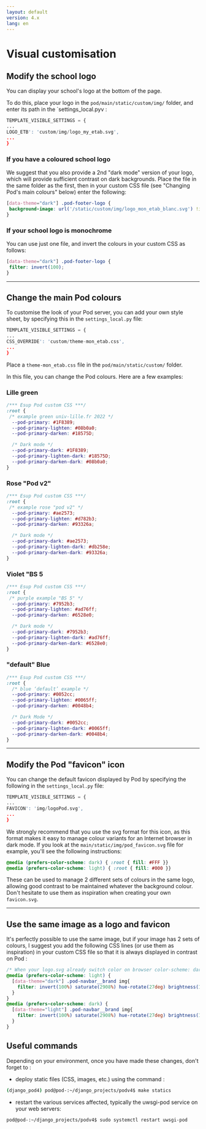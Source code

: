 ```yaml
---
layout: default
version: 4.x
lang: en
---
```


# Visual customisation

## Modify the school logo

You can display your school's logo at the bottom of the page.

To do this, place your logo in the `pod/main/static/custom/img/` folder, and enter its path in the `settings_local.pyv :

```python
TEMPLATE_VISIBLE_SETTINGS = {
...
LOGO_ETB': 'custom/img/logo_my_etab.svg',
...
}
```

### If you have a coloured school logo

We suggest that you also provide a 2nd "dark mode" version of your logo, which will provide sufficient contrast on dark backgrounds. Place the file in the same folder as the first, then in your custom CSS file (see "Changing Pod's main colours" below) enter the following:

```css
[data-theme="dark"] .pod-footer-logo {
 background-image: url('/static/custom/img/logo_mon_etab_blanc.svg') !important;
}
```

### If your school logo is monochrome

You can use just one file, and invert the colours in your custom CSS as follows:

```css
[data-theme="dark"] .pod-footer-logo {
 filter: invert(100);
}
```

---

## Change the main Pod colours

To customise the look of your Pod server, you can add your own style sheet, by specifying this in the `settings_local.py` file:

```python
TEMPLATE_VISIBLE_SETTINGS = {
...
CSS_OVERRIDE': 'custom/theme-mon_etab.css',
...
}
```

Place a `theme-mon_etab.css` file in the `pod/main/static/custom/` folder.

In this file, you can change the Pod colours. Here are a few examples:

### Lille green

```css
/*** Esup Pod custom CSS ***/
:root {
 /* example green univ-lille.fr 2022 */
  --pod-primary: #1F8389;
  --pod-primary-lighten: #08b0a0;
  --pod-primary-darken: #18575D;

  /* Dark mode */
  --pod-primary-dark: #1F8389;
  --pod-primary-lighten-dark: #18575D;
  --pod-primary-darken-dark: #08b0a0;
}
```

### Rose "Pod v2"

```css
/*** Esup Pod custom CSS ***/
:root {
 /* example rose "pod v2" */
  --pod-primary: #ae2573;
  --pod-primary-lighten: #d782b3;
  --pod-primary-darken: #93326a;

  /* Dark mode */
  --pod-primary-dark: #ae2573;
  --pod-primary-lighten-dark: #db258e;
  --pod-primary-darken-dark: #93326a;
}
```

### Violet "BS 5

```css
/*** Esup Pod custom CSS ***/
:root {
 /* purple example "BS 5" */
  --pod-primary: #7952b3;
  --pod-primary-lighten: #ad76ff;
  --pod-primary-darken: #6528e0;

  /* Dark mode */
  --pod-primary-dark: #7952b3;
  --pod-primary-lighten-dark: #ad76ff;
  --pod-primary-darken-dark: #6528e0;
}
```

### "default" Blue

```css
/*** Esup Pod custom CSS ***/
:root {
  /* blue ‘default’ example */
  --pod-primary: #0052cc;
  --pod-primary-lighten: #0065ff;
  --pod-primary-darken: #0048b4;

  /* Dark Mode */
  --pod-primary-dark: #0052cc;
  --pod-primary-lighten-dark: #0065ff;
  --pod-primary-darken-dark: #0048b4;
}
```

---

## Modify the Pod "favicon" icon

You can change the default favicon displayed by Pod by specifying the following in the `settings_local.py` file:

```python
TEMPLATE_VISIBLE_SETTINGS = {
...
FAVICON': 'img/logoPod.svg',
...
}
```

We strongly recommend that you use the svg format for this icon, as this format makes it easy to manage colour variants for an Internet browser in dark mode. If you look at the `main/static/img/pod_favicon.svg` file for example, you'll see the following instructions:

```css
@media (prefers-color-scheme: dark) { :root { fill: #FFF }}
@media (prefers-color-scheme: light) { :root { fill: #000 }}
```

These can be used to manage 2 different sets of colours in the same logo, allowing good contrast to be maintained whatever the background colour. Don't hesitate to use them as inspiration when creating your own `favicon.svg`.

---

## Use the same image as a logo and favicon

It's perfectly possible to use the same image, but if your image has 2 sets of colours, I suggest you add the following CSS lines (or use them as inspiration) in your custom CSS file so that it is always displayed in contrast on Pod :

```css
/* When your logo.svg already switch color on browser color-scheme: dark */
@media (prefers-color-scheme: light) {
  [data-theme="dark"] .pod-navbar__brand img{
    filter: invert(100%) saturate(2908%) hue-rotate(27deg) brightness(121%) contrast(99%);
  }
}
@media (prefers-color-scheme: dark) {
  [data-theme="light"] .pod-navbar__brand img{
    filter: invert(100%) saturate(2908%) hue-rotate(27deg) brightness(121%) contrast(99%);
  }
}
```

## Useful commands

Depending on your environment, once you have made these changes, don't forget to :

- deploy static files (CSS, images, etc.) using the command :

```bash
(django_pod4) pod@pod-:~/django_projects/podv4$ make statics
```

- restart the various services affected, typically the uwsgi-pod service on your web servers:

```bash
pod@pod-:~/django_projects/podv4$ sudo systemctl restart uwsgi-pod
```
